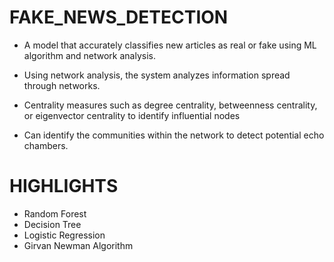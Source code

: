 # FAKE_NEWS_DETECTION

* A model that accurately classifies new articles as real or fake using ML algorithm and network analysis. ​

* Using network analysis, the system analyzes information spread through networks. ​

* Centrality measures such as degree centrality, betweenness centrality, or eigenvector centrality to identify influential nodes ​

* Can identify the communities within the network to detect potential echo chambers. ​

# HIGHLIGHTS
* Random Forest
* Decision Tree
* Logistic Regression
* Girvan Newman Algorithm
